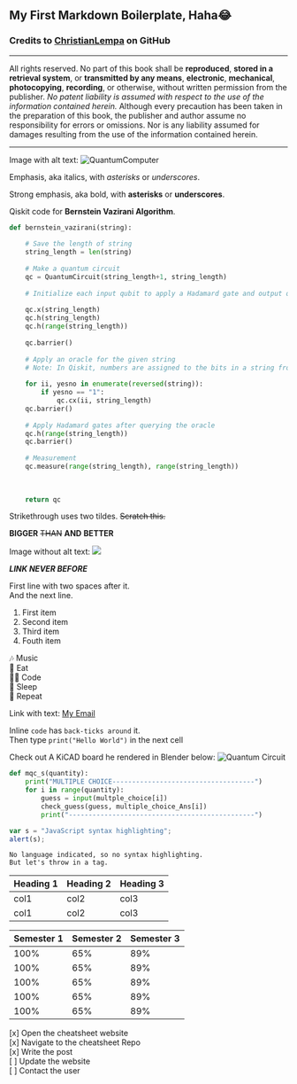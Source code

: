 ## My First Markdown Boilerplate, Haha😂  
### Credits to [ChristianLempa](https://github.com/ChristianLempa) on GitHub  
---
All rights reserved. No part of this book shall be __reproduced__, __stored in a retrieval system__, or 
__transmitted by any means__, __electronic__, __mechanical__, __photocopying__, __recording__, or otherwise, without 
written permission from the publisher. *No patent liability is assumed with respect to the use of 
the information contained herein.* Although every precaution has been taken in the preparation of 
this book, the publisher and author assume no responsibility for errors or omissions. Nor is any 
liability assumed for damages resulting from the use of the information contained herein.  

---

Image with alt text: ![QuantumComputer](https://qiskit.org/documentation/_images/depth.gif)  


Emphasis, aka italics, with *asterisks* or _underscores_.

Strong emphasis, aka bold, with **asterisks** or __underscores__.

Qiskit code for **Bernstein Vazirani Algorithm**.  

```python
def bernstein_vazirani(string):
    
    # Save the length of string
    string_length = len(string)
    
    # Make a quantum circuit
    qc = QuantumCircuit(string_length+1, string_length)
    
    # Initialize each input qubit to apply a Hadamard gate and output qubit to |->
    
    qc.x(string_length)
    qc.h(string_length)
    qc.h(range(string_length))
    
    qc.barrier()
    
    # Apply an oracle for the given string
    # Note: In Qiskit, numbers are assigned to the bits in a string from right to left
    
    for ii, yesno in enumerate(reversed(string)):
        if yesno == "1":
            qc.cx(ii, string_length)
    qc.barrier()
    
    # Apply Hadamard gates after querying the oracle
    qc.h(range(string_length))
    qc.barrier()
    
    # Measurement
    qc.measure(range(string_length), range(string_length))
    
    
    
    return qc
```

Strikethrough uses two tildes. ~~Scratch this.~~

__BIGGER__ ~~THAN~~ __AND__ __BETTER__  

Image without alt text: ![](https://camo.githubusercontent.com/4d89cd791580bfb19080f8b0844ba7e1235aa4becc3f43dfd708a769e257d8de/68747470733a2f2f636e642d70726f642d312e73332e75732d776573742d3030342e6261636b626c617a6562322e636f6d2f6e65772d62616e6e6572342d7363616c65642d666f722d6769746875622e6a7067)

__*LINK NEVER BEFORE*__  

First line with two spaces after it.  
And the next line.

1. First item
2. Second item
3. Third item
4. Fouth item

🎶 Music  
🍔 Eat  
👨‍💻 Code  
🛌 Sleep  
🔁 Repeat  

Link with text: [My Email](https://www.gmai.com/quameofosuemma@gmail.com)  

Inline `code` has `back-ticks around` it.  
Then type `print("Hello World")` in the next cell  

Check out A KiCAD board he rendered in Blender below:  ![Quantum Circuit](https://fiverr-res.cloudinary.com/images/t_main1,q_auto,f_auto,q_auto,f_auto/gigs/133449391/original/7049eccda8469a83e1d7596a3918c6de6d18616c/do-realistic-renderings-of-your-pcb.png)  


``` python  
def mqc_s(quantity):
    print("MULTIPLE CHOICE------------------------------------")
    for i in range(quantity):
        guess = input(multple_choice[i])
        check_guess(guess, multiple_choice_Ans[i])
        print("-----------------------------------------------")
```  
```javascript
var s = "JavaScript syntax highlighting";
alert(s);
```  

```
No language indicated, so no syntax highlighting. 
But let's throw in a tag.
```  
| Heading 1 | Heading 2 | Heading 3 |
|---|---|---|
| col1 | col2 | col3 |
| col1 | col2 | col3 |  

| Semester 1 | Semester 2 | Semester 3 |  
|---|---|---|  
| 100% | 65%  | 89% |  
| 100% | 65%  | 89% |  
| 100% | 65%  | 89% |  
| 100% | 65%  | 89% |  
| 100% | 65%  | 89% |  

[x] Open the cheatsheet website  
[x] Navigate to the cheatsheet Repo  
[x] Write the post  
[ ] Update the website  
[ ] Contact the user  


